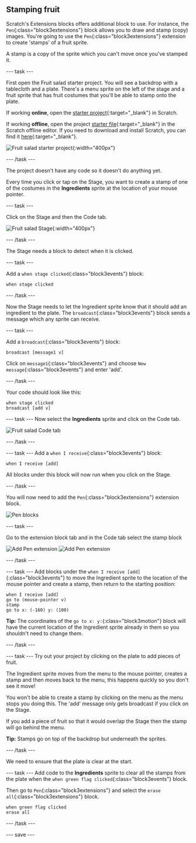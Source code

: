 ## Stamping fruit
Scratch's Extensions blocks offers additional block to use. For instance, the `Pen`{:class="block3extensions"} block allows you to draw and stamp (copy) images. You're going to use the `Pen`{:class="block3extensions"} extension to create 'stamps' of a fruit sprite. 

A stamp is a copy of the sprite which you can't move once you've stamped it.

--- task ---

First open the Fruit salad starter project. You will see a backdrop with a tablecloth and a plate. There's a menu sprite on the left of the stage and a fruit sprite that has fruit costumes that you'll be able to stamp onto the plate. 

If working **online**, open the [starter project](http://rpf.io/fruit-salad-on){:target="_blank"} in Scratch.
 
If working **offline**, open the project [starter file](http://rpf.io/p/en/serene-scene-get){:target="_blank"} in the Scratch offline editor. If you need to download and install Scratch, you can find it [here](https://scratch.mit.edu/download){:target="_blank"}.

![Fruit salad starter project](images/fruit-starter.png){:width="400px"}

--- /task ---

The project doesn't have any code so it doesn't do anything yet.

Every time you click or tap on the Stage, you want to create a stamp of one of the costumes in the **Ingredients** sprite at the location of your mouse pointer.

--- task ---

Click on the Stage and then the Code tab. 

![Fruit salad Stage](images/fruit-stage-code.png){:width="400px"}

--- /task ---

The Stage needs a block to detect when it is clicked. 

--- task ---

Add a `when stage clicked`{:class="block3events"} block:

```blocks3
when stage clicked
```

--- /task ---

Now the Stage needs to let the Ingredient sprite know that it should add an ingredient to the plate. The `broadcast`{:class="block3events"} block sends a message which any sprite can receive. 

--- task ---

Add a `broadcast`{:class="block3events"} block:

```blocks3
broadcast [message1 v]
```

Click on `message1`{:class="block3events"} and choose `New message`{:class="block3events"} and enter 'add'. 

--- /task ---

Your code should look like this:

```blocks3
when stage clicked
broadcast [add v]
```

--- task ---
Now select the **Ingredients** sprite and click on the Code tab. 

![Fruit salad Code tab](images/fruit-code-tab.gif)

--- /task ---

--- task ---
Add a `when I receive`{:class="block3events"} block:

```blocks3
when I receive [add]
```

All blocks under this block will now run when you click on the Stage.

--- /task ---

You will now need to add the `Pen`{:class="block3extensions"} extension block.

![Pen blocks](images/fruit-pen-tool.gif)

--- task ---

Go to the extension block tab and in the Code tab select the stamp block

![Add Pen extension](images/fruit-pen-extension.png)
![Add Pen extension](images/fruit-pen-extension2.png)


--- /task ---


--- task ---
Add blocks under the `when I receive [add]`{:class="block3events"} to move the Ingredient sprite to the location of the mouse pointer and create a stamp, then return to the starting position:

```blocks3
when I receive [add]
go to (mouse-pointer v)
stamp
go to x: (-160) y: (100)
```

**Tip:** The coordinates of the `go to x: y:`{:class="block3motion"} block will have the current location of the Ingredient sprite already in them so you shouldn't need to change them.

--- /task ---

--- task ---
Try out your project by clicking on the plate to add pieces of fruit.

The Ingredient sprite moves from the menu to the mouse pointer, creates a stamp and then moves back to the menu, this happens quickly so you don't see it move!

You won't be able to create a stamp by clicking on the menu as the menu stops you doing this. The 'add' message only gets broadcast if you click on the Stage.

If you add a piece of fruit so that it would overlap the Stage then the stamp will go behind the menu. 

**Tip:** Stamps go on top of the backdrop but underneath the sprites. 

--- /task ---

We need to ensure that the plate is clear at the start. 

--- task ---
Add code to the **Ingredients** sprite to clear all the stamps from the plate when the `when green flag clicked`{:class="block3events"} block.

Then go to `Pen`{:class="block3extensions"} and select the `erase all`{:class="block3extensions"} block. 

```blocks3
when green flag clicked
erase all
```
--- /task ---

--- save ---

 





